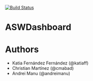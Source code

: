 [![Build Status](https://travis-ci.org/andreimanu/ASWDashboard.svg?branch=master)](https://travis-ci.org/andreimanu/ASWDashboard)

# ASWDashboard

# Authors

- Katia Fernández Fernández (@katiaff)
- Christian Martínez (@cmabad)
- Andrei Manu (@andreimanu)